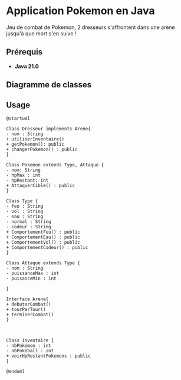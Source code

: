# Application Pokemon en Java

Jeu de combat de Pokemon, 2 dresseurs s'affrontent dans une arène jusqu'à que mort s'en suive !


## Prérequis

- **Java 21.0**

## Diagramme de classes

## Usage


```plantuml
@startuml

Class Dresseur implements Arene{
- nom : String
+ utiliserInventaire()
+ getPokemon(): public
+ changerPokemon() : public
}

Class Pokemon extends Type, Attaque {
- nom: String
- hpMax : int
- hpRestant: int
+ AttaquerCible() : public
}

Class Type {
- feu : String
- vol : String
- eau : String
- normal : String
- codeur : String
+ ComportementFeu() : public
+ ComportementEau() : public
+ ComportementVol() : public
+ ComportementCodeur() : public
}

Class Attaque extends Type {
- nom : String
- puissanceMax : int
- puisanceMin : int

}

Interface Arene{
+ debuterCombat()
+ tourParTour()
+ terminerCombat() 
}



Class Inventaire {
- nbPokemon : int
- nbPokeball : int
+ voirHpRestantPokemons : public
}

@enduml
```